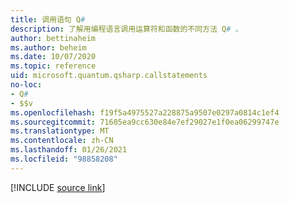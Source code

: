 ```yaml
---
title: 调用语句 Q#
description: 了解用编程语言调用运算符和函数的不同方法 Q# 。
author: bettinaheim
ms.author: beheim
ms.date: 10/07/2020
ms.topic: reference
uid: microsoft.quantum.qsharp.callstatements
no-loc:
- Q#
- $$v
ms.openlocfilehash: f19f5a4975527a228875a9507e0297a0814c1ef4
ms.sourcegitcommit: 71605ea9cc630e84e7ef29027e1f0ea06299747e
ms.translationtype: MT
ms.contentlocale: zh-CN
ms.lasthandoff: 01/26/2021
ms.locfileid: "98858208"
---
```

<!---
# Call statements in Q#
-->

[!INCLUDE [source link](~/includes/qsharp-language/Specifications/Language/2_Statements/CallStatements.md)]

